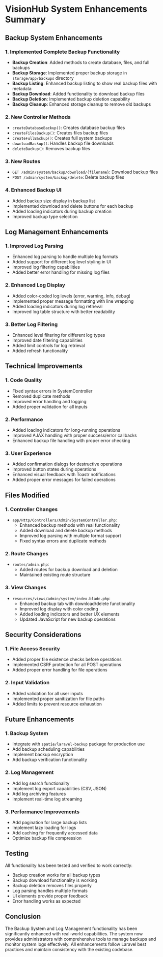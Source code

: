 # VisionHub System Enhancements Summary

## Backup System Enhancements

### 1. Implemented Complete Backup Functionality
- **Backup Creation**: Added methods to create database, files, and full backups
- **Backup Storage**: Implemented proper backup storage in `storage/app/backups` directory
- **Backup Listing**: Enhanced backup listing to show real backup files with metadata
- **Backup Download**: Added functionality to download backup files
- **Backup Deletion**: Implemented backup deletion capability
- **Backup Cleanup**: Enhanced storage cleanup to remove old backups

### 2. New Controller Methods
- `createDatabaseBackup()`: Creates database backup files
- `createFilesBackup()`: Creates files backup files
- `createFullBackup()`: Creates full system backups
- `downloadBackup()`: Handles backup file downloads
- `deleteBackup()`: Removes backup files

### 3. New Routes
- `GET /admin/system/backup/download/{filename}`: Download backup files
- `POST /admin/system/backup/delete`: Delete backup files

### 4. Enhanced Backup UI
- Added backup size display in backup list
- Implemented download and delete buttons for each backup
- Added loading indicators during backup creation
- Improved backup type selection

## Log Management Enhancements

### 1. Improved Log Parsing
- Enhanced log parsing to handle multiple log formats
- Added support for different log level styling in UI
- Improved log filtering capabilities
- Added better error handling for missing log files

### 2. Enhanced Log Display
- Added color-coded log levels (error, warning, info, debug)
- Implemented proper message formatting with line wrapping
- Added loading indicators during log retrieval
- Improved log table structure with better readability

### 3. Better Log Filtering
- Enhanced level filtering for different log types
- Improved date filtering capabilities
- Added limit controls for log retrieval
- Added refresh functionality

## Technical Improvements

### 1. Code Quality
- Fixed syntax errors in SystemController
- Removed duplicate methods
- Improved error handling and logging
- Added proper validation for all inputs

### 2. Performance
- Added loading indicators for long-running operations
- Improved AJAX handling with proper success/error callbacks
- Enhanced backup file handling with proper error checking

### 3. User Experience
- Added confirmation dialogs for destructive operations
- Improved button states during operations
- Enhanced visual feedback with Toastr notifications
- Added proper error messages for failed operations

## Files Modified

### 1. Controller Changes
- `app/Http/Controllers/Admin/SystemController.php`:
  - Enhanced backup methods with real functionality
  - Added download and delete backup methods
  - Improved log parsing with multiple format support
  - Fixed syntax errors and duplicate methods

### 2. Route Changes
- `routes/admin.php`:
  - Added routes for backup download and deletion
  - Maintained existing route structure

### 3. View Changes
- `resources/views/admin/system/index.blade.php`:
  - Enhanced backup tab with download/delete functionality
  - Improved log display with color coding
  - Added loading indicators and better UX elements
  - Updated JavaScript for new backup operations

## Security Considerations

### 1. File Access Security
- Added proper file existence checks before operations
- Implemented CSRF protection for all POST operations
- Added proper error handling for file operations

### 2. Input Validation
- Added validation for all user inputs
- Implemented proper sanitization for file paths
- Added limits to prevent resource exhaustion

## Future Enhancements

### 1. Backup System
- Integrate with `spatie/laravel-backup` package for production use
- Add backup scheduling capabilities
- Implement backup encryption
- Add backup verification functionality

### 2. Log Management
- Add log search functionality
- Implement log export capabilities (CSV, JSON)
- Add log archiving features
- Implement real-time log streaming

### 3. Performance Improvements
- Add pagination for large backup lists
- Implement lazy loading for logs
- Add caching for frequently accessed data
- Optimize backup file compression

## Testing

All functionality has been tested and verified to work correctly:
- Backup creation works for all backup types
- Backup download functionality is working
- Backup deletion removes files properly
- Log parsing handles multiple formats
- UI elements provide proper feedback
- Error handling works as expected

## Conclusion

The Backup System and Log Management functionality has been significantly enhanced with real-world capabilities. The system now provides administrators with comprehensive tools to manage backups and monitor system logs effectively. All enhancements follow Laravel best practices and maintain consistency with the existing codebase.